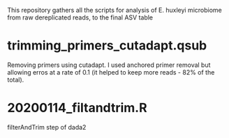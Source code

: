 This repository gathers all the scripts for analysis of E. huxleyi microbiome from raw dereplicated reads, to the final ASV table


# trimming_primers_cutadapt.qsub

Removing primers using cutadapt. I used anchored primer removal but allowing erros at a rate of 0.1 (it helped to keep more reads - 82% of the total). 

# 20200114_filtandtrim.R
filterAndTrim step of dada2
